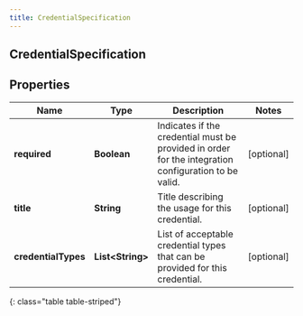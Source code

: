 ```yaml
---
title: CredentialSpecification
---
```

## CredentialSpecification


## Properties

| Name | Type | Description | Notes |
| ------------ | ------------- | ------------- | ------------- |
| **required** | <!----><!---->**Boolean**<!----> | Indicates if the credential must be provided in order for the integration configuration to be valid. |  [optional] |
| **title** | <!----><!---->**String**<!----> | Title describing the usage for this credential. |  [optional] |
| **credentialTypes** | <!----><!---->**List&lt;String&gt;**<!----> | List of acceptable credential types that can be provided for this credential. |  [optional] |
{: class="table table-striped"}



